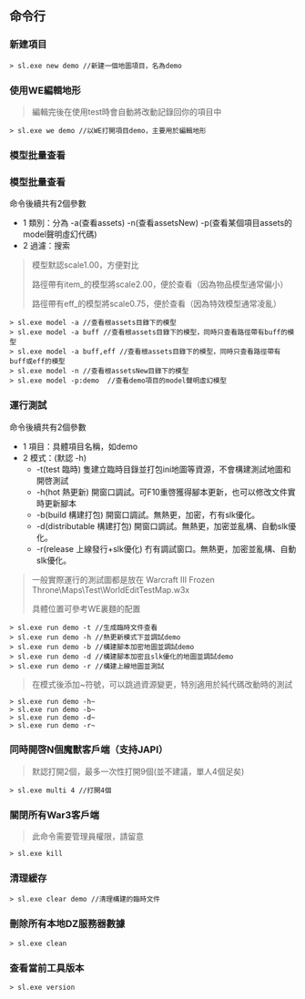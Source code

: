 ## 命令行

### 新建項目

```
> sl.exe new demo //新建一個地圖項目，名為demo
```

### 使用WE編輯地形

> 編輯完後在使用test時會自動將改動記錄回你的項目中

```
> sl.exe we demo //以WE打開項目demo，主要用於編輯地形
```

### 模型批量查看

### 模型批量查看

命令後續共有2個參數

* 1 類別：分為 -a(查看assets) -n(查看assetsNew) -p(查看某個項目assets的model聲明虛幻代碼)
* 2 過濾：搜索

> 模型默認scale1.00，方便對比
>
> 路徑帶有item_的模型將scale2.00，便於查看（因為物品模型通常偏小）
>
> 路徑帶有eff_的模型將scale0.75，便於查看（因為特效模型通常凌亂）

```
> sl.exe model -a //查看根assets目錄下的模型
> sl.exe model -a buff //查看根assets目錄下的模型，同時只查看路徑帶有buff的模型
> sl.exe model -a buff,eff //查看根assets目錄下的模型，同時只查看路徑帶有buff或eff的模型
> sl.exe model -n //查看根assetsNew目錄下的模型
> sl.exe model -p:demo  //查看demo項目的model聲明虛幻模型
```

### 運行測試

命令後續共有2個參數

* 1 項目：具體項目名稱，如demo
* 2 模式：(默認 -h)
  * -t(test 臨時) 隻建立臨時目錄並打包ini地圖等資源，不會構建測試地圖和開啓測試
  * -h(hot 熱更新) 開窗口調試。可F10重啓獲得腳本更新，也可以修改文件實時更新腳本
  * -b(build 構建打包) 開窗口調試。無熱更，加密，冇有slk優化。
  * -d(distributable 構建打包) 開窗口調試。無熱更，加密並亂構、自動slk優化。
  * -r(release 上線發行+slk優化) 冇有調試窗口。無熱更，加密並亂構、自動slk優化。

> 一般實際運行的測試圖都是放在 Warcraft III Frozen Throne\Maps\Test\WorldEditTestMap.w3x
>
> 具體位置可參考WE裏麵的配置

```
> sl.exe run demo -t //生成臨時文件查看
> sl.exe run demo -h //熱更新模式下並調試demo
> sl.exe run demo -b //構建腳本加密地圖並調試demo
> sl.exe run demo -d //構建腳本加密且slk優化的地圖並調試demo
> sl.exe run demo -r //構建上線地圖並測試
```

> 在模式後添加~符號，可以跳過資源變更，特別適用於純代碼改動時的測試
```
> sl.exe run demo -h~
> sl.exe run demo -b~
> sl.exe run demo -d~
> sl.exe run demo -r~
```

### 同時開啓N個魔獸客戶端（支持JAPI）

> 默認打開2個，最多一次性打開9個(並不建議，單人4個足矣)

```
> sl.exe multi 4 //打開4個
```

### 關閉所有War3客戶端

> 此命令需要管理員權限，請留意

```
> sl.exe kill
```

### 清理緩存

```
> sl.exe clear demo //清理構建的臨時文件
```

### 刪除所有本地DZ服務器數據

```
> sl.exe clean
```

### 查看當前工具版本

```
> sl.exe version
```
